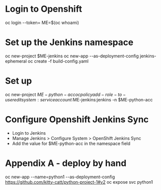 # Login to Openshift
oc login --token=
ME=$(oc whoami)

# Set up the Jenkins namespace
oc new-project $ME-jenkins
oc new-app --as-deployment-config jenkins-ephemeral
oc create -f build-config.yaml

# Set up 
oc new-project $ME-python-acc
oc policy add-role-to-user  edit system:serviceaccount:$ME-jenkins:jenkins  -n $ME-python-acc

# Configure Openshift Jenkins Sync 
- Login to Jenkins
- Manage Jenkins > Configure System > OpenShift Jenkins Sync
- Add the value for $ME-python-acc in the namespace field

# Appendix A - deploy by hand

oc new-app --name=python1 --as-deployment-config https://github.com/kitty-catt/python-project-1#v2
oc expose svc python1

